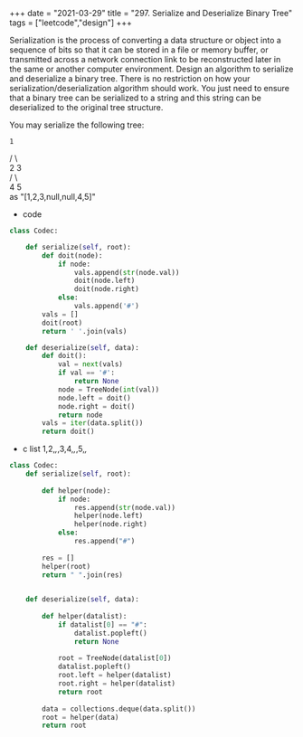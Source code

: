 
+++
date = "2021-03-29"
title = "297. Serialize and Deserialize Binary Tree"
tags = ["leetcode","design"]
+++


Serialization is the process of converting a data structure or object into a sequence of bits so that it can be stored in a file or memory buffer, or transmitted across a network connection link to be reconstructed later in the same or another computer environment.
Design an algorithm to serialize and deserialize a binary tree. There is no restriction on how your serialization/deserialization algorithm should work. You just need to ensure that a binary tree can be serialized to a string and this string can be deserialized to the original tree structure.

You may serialize the following tree:

    1  
   / \  
  2   3  
     / \  
    4   5  
as "[1,2,3,null,null,4,5]"



- code
```py
class Codec:

    def serialize(self, root):
        def doit(node):
            if node:
                vals.append(str(node.val))
                doit(node.left)
                doit(node.right)
            else:
                vals.append('#')
        vals = []
        doit(root)
        return ' '.join(vals)

    def deserialize(self, data):
        def doit():
            val = next(vals)
            if val == '#':
                return None
            node = TreeNode(int(val))
            node.left = doit()
            node.right = doit()
            return node
        vals = iter(data.split())
        return doit()

```
- c list  1,2,*,*,3,4,*,*,5,*,*
```py
class Codec:
    def serialize(self, root):
       
        def helper(node):
            if node:
                res.append(str(node.val))
                helper(node.left)
                helper(node.right)
            else:
                res.append("#")
            
        res = []
        helper(root)
        return " ".join(res)
            

    def deserialize(self, data):
       
        def helper(datalist):
            if datalist[0] == "#":
                datalist.popleft()
                return None
            
            root = TreeNode(datalist[0])
            datalist.popleft()
            root.left = helper(datalist)
            root.right = helper(datalist)
            return root 
        
        data = collections.deque(data.split())
        root = helper(data)
        return root
```
